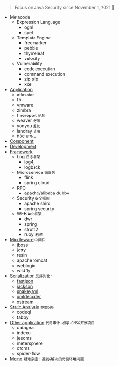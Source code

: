 > Focus on Java Security since November 1, 2021 👣

- [Metacode](https://github.com/pen4uin/awesome-java-security/tree/main/metacode)
  - Expression Language 
    - ognl
    - spel
  - Template Engine 
    - freemarker
    - pebble
    - thymeleaf
    - velocity
  - Vulnerability 
    - code execution
    - command execution
    - zip slip
    - xxe
- [Application](https://github.com/pen4uin/awesome-java-security/tree/main/application) 
  - atlassian
  - f5
  - vmware
  - zimbra
  - finereport `帆软`
  - weaver `泛微`
  - yonyou `用友`
  - landray `蓝凌`
  - h3c `新华三`
- [Component](https://github.com/pen4uin/awesome-java-security/tree/main/component) 
- [Development](https://github.com/pen4uin/awesome-java-security/tree/main/development/) 
- [Framework](https://github.com/pen4uin/awesome-java-security/tree/main/framework)
  - Log          `日志框架`
    - log4j
    - logback
  - Microservice `微服务`
    - flink
    - spring cloud
  - RPC
    - apache/alibaba dubbo
  - Security     `安全框架`
    - apache shiro
    - spring security
  - WEB          `Web框架`
    - dwr
    - spring
    - struts2
    - ruoyi `若依`
- [Middleware](https://github.com/pen4uin/awesome-java-security/tree/main/middleware) `中间件`
  - jboss
  - jetty
  - resin
  - apache tomcat
  - weblogic
  - wildfly
- [Serialization](https://github.com/pen4uin/awesome-java-security/tree/main/serialization) `反序列化*`
  - [fastjson](https://github.com/pen4uin/awesome-java-security/tree/main/serialization/fastjson)
  - [jackson](https://github.com/pen4uin/awesome-java-security/tree/main/serialization/jackson-databind)
  - [snakeyaml](https://github.com/pen4uin/awesome-java-security/tree/main/serialization/snakeyaml)
  - [xmldecoder](https://github.com/pen4uin/awesome-java-security/tree/main/serialization/xmldecoder)
  - [xstream](https://github.com/pen4uin/awesome-java-security/tree/main/serialization/xstream)
- [Static Analysis](https://github.com/pen4uin/awesome-java-security/tree/main/static%20analysis) `静态分析`
  - codeql
  - tabby
- [Other application](https://github.com/pen4uin/awesome-java-security/tree/main/other) `代码审计-初学-CMS&开源项目`
  - datagear
  - indexu
  - jeecms
  - metersphere
  - ofcms
  - spider-flow
- [Memo](https://github.com/pen4uin/awesome-java-security/tree/main/memo) `疑难杂症：遇到&解决的奇葩环境问题`






